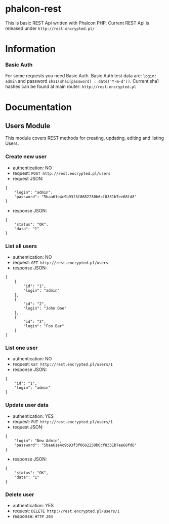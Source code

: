 # phalcon-rest
This is basic REST Api written with Phalcon PHP. Current REST Api is released under ```http://rest.encrypted.pl/```

# Information

### Basic Auth
For some requests you need Basic Auth. Basic Auth test data are: ```login: admin``` and password ```sha1(sha1(password) . date('Y-m-d'))```. Current sha1 hashes can be found at main router: ```http://rest.encrypted.pl```

# Documentation

## Users Module
This module covers REST methods for creating, updating, editing and listing Users.

### Create new user
- authentication: NO
- request: ```POST http://rest.encrypted.pl/users```
- request JSON:
```
{
    "login": "admin",
    "password": "5baa61e4c9b93f3f0682250b6cf8331b7ee68fd8"
}
```
- response JSON:
```
{
    "status": "OK",
    "data": "1"
}
```

### List all users
- authentication: NO
- request: ```GET http://rest.encrypted.pl/users```
- response JSON:
```
[
    {
        "id": "1",
        "login": "admin"
    },
    {
        "id": "2",
        "login": "John Doe"
    },
    {
        "id": "3",
        "login": "Foo Bar"
    }
]
```

### List one user
- authentication: NO
- request: ```GET http://rest.encrypted.pl/users/1```
- response JSON:
```
{
    "id": "1",
    "login": "admin"
}
```

### Update user data
- authentication: YES
- request: ```PUT http://rest.encrypted.pl/users/1```
- request JSON:
```
{
    "login": "New Admin",
    "password": "5baa61e4c9b93f3f0682250b6cf8331b7ee68fd8"
}
```
- response JSON:
```
{
    "status": "OK",
    "data": "1"
}
```

### Delete user
- authentication: YES
- request: ```DELETE http://rest.encrypted.pl/users/1```
- response: ```HTTP 204```
